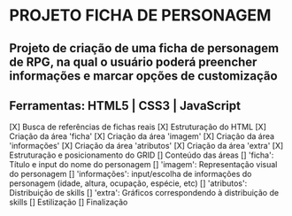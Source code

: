 # PROJETO FICHA DE PERSONAGEM

## Projeto de criação de uma ficha de personagem de RPG, na qual o usuário poderá preencher informações e marcar opções de customização

## Ferramentas: HTML5 | CSS3 | JavaScript

[X] Busca de referências de fichas reais
[X] Estruturação do HTML
[X] Criação da área 'ficha'
[X] Criação da área 'imagem'
[X] Criação da área 'informações'
[X] Criação da área 'atributos'
[X] Criação da área 'extra'
[X] Estruturação e posicionamento do GRID
[] Conteúdo das áreas
    [] 'ficha': Título e input do nome do personagem
    [] 'imagem': Representação visual do personagem
    [] 'informações': input/escolha de informações do personagem (idade, altura, ocupação, espécie, etc)
    [] 'atributos': Distribuição de skills
    [] 'extra': Gráficos correspondendo à distribuição de skills
[] Estilização
[] Finalização

